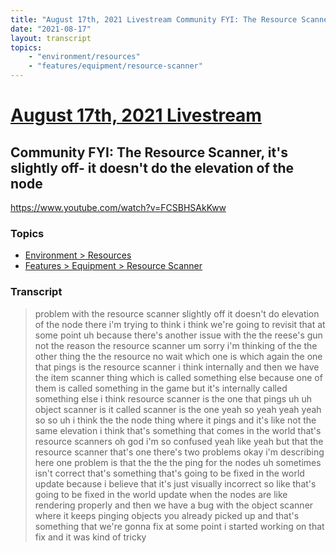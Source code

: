 ```yaml
---
title: "August 17th, 2021 Livestream Community FYI: The Resource Scanner, it's slightly off- it doesn't do the elevation of the node"
date: "2021-08-17"
layout: transcript
topics:
    - "environment/resources"
    - "features/equipment/resource-scanner"
---
```

# [August 17th, 2021 Livestream](../2021-08-17.md)
## Community FYI: The Resource Scanner, it's slightly off- it doesn't do the elevation of the node
https://www.youtube.com/watch?v=FCSBHSAkKww

### Topics
* [Environment > Resources](../topics/environment/resources.md)
* [Features > Equipment > Resource Scanner](../topics/features/equipment/resource-scanner.md)

### Transcript

> problem with the resource scanner slightly off it doesn't do elevation of the node there i'm trying to think i think we're going to revisit that at some point uh because there's another issue with the the reese's gun not the reason the resource scanner um sorry i'm thinking of the the other thing the the resource no wait which one is which again the one that pings is the resource scanner i think internally and then we have the item scanner thing which is called something else because one of them is called something in the game but it's internally called something else i think resource scanner is the one that pings uh uh object scanner is it called scanner is the one yeah so yeah yeah yeah so so uh i think the the node thing where it pings and it's like not the same elevation i think that's something that comes in the world that's resource scanners oh god i'm so confused yeah like yeah but that the resource scanner that's one there's two problems okay i'm describing here one problem is that the the the ping for the nodes uh sometimes isn't correct that's something that's going to be fixed in the world update because i believe that it's just visually incorrect so like that's going to be fixed in the world update when the nodes are like rendering properly and then we have a bug with the object scanner where it keeps pinging objects you already picked up and that's something that we're gonna fix at some point i started working on that fix and it was kind of tricky

